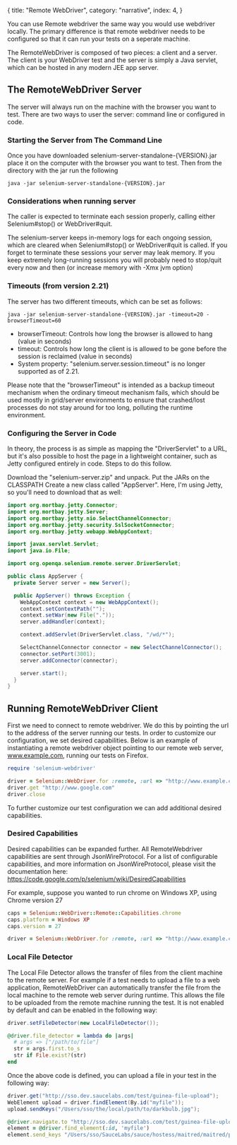 {
  title: "Remote WebDriver",
  category: "narrative",
  index: 4,
}

You can use Remote webdriver the same way you would use webdriver
locally. The primary difference is that remote webdriver needs to be
configured so that it can run your tests on a seperate machine.

The RemoteWebDriver is composed of two pieces: a client and a
server. The client is your WebDriver test and the server is simply a
Java servlet, which can be hosted in any modern JEE app server.

## The RemoteWebDriver Server

The server will always run on the machine with the browser you want to
test. There are two ways to user the server: command line or
configured in code.

### Starting the Server from The Command Line

Once you have downloaded selenium-server-standalone-{VERSION}.jar
place it on the computer with the browser you want to test. Then from
the directory with the jar run the following

```
java -jar selenium-server-standalone-{VERSION}.jar
```

### Considerations when running server

The caller is expected to terminate each session properly, calling
either Selenium#stop() or WebDriver#quit.

The selenium-server keeps in-memory logs for each ongoing session,
which are cleared when Selenium#stop() or WebDriver#quit is called. If
you forget to terminate these sessions your server may leak memory. If
you keep extremely long-running sessions you will probably need to
stop/quit every now and then (or increase memory with -Xmx jvm option)

### Timeouts (from version 2.21)

The server has two different timeouts, which can be set as follows:

```
java -jar selenium-server-standalone-{VERSION}.jar -timeout=20 -browserTimeout=60
```

  * browserTimeout: Controls how long the browser is allowed to hang
    (value in seconds)
  * timeout: Controls how long the client is is allowed to be gone
    before the session is reclaimed (value in seconds)
  * System property: "selenium.server.session.timeout" is no longer
    supported as of 2.21.

Please note that the "browserTimeout" is intended as a backup timeout
mechanism when the ordinary timeout mechanism fails, which should be
used mostly in grid/server environments to ensure that crashed/lost
processes do not stay around for too long, polluting the runtime
environment.

### Configuring the Server in Code

In theory, the process is as simple as mapping the "DriverServlet" to
a URL, but it's also possible to host the page in a lightweight
container, such as Jetty configured entirely in code. Steps to do this
follow.

Download the "selenium-server.zip" and unpack. Put the JARs on the
CLASSPATH Create a new class called "AppServer". Here, I'm using
Jetty, so you'll need to download that as well:

```java
import org.mortbay.jetty.Connector;
import org.mortbay.jetty.Server;
import org.mortbay.jetty.nio.SelectChannelConnector;
import org.mortbay.jetty.security.SslSocketConnector;
import org.mortbay.jetty.webapp.WebAppContext;

import javax.servlet.Servlet;
import java.io.File;

import org.openqa.selenium.remote.server.DriverServlet;

public class AppServer {
  private Server server = new Server();

  public AppServer() throws Exception {
    WebAppContext context = new WebAppContext();
    context.setContextPath("");
    context.setWar(new File("."));
    server.addHandler(context);

    context.addServlet(DriverServlet.class, "/wd/*");

    SelectChannelConnector connector = new SelectChannelConnector();
    connector.setPort(3001);
    server.addConnector(connector);

    server.start();
  }
}
```

## Running RemoteWebDriver Client

First we need to connect to remote webdriver. We do this by pointing
the url to the address of the server running our tests. In order to
customize our configuration, we set desired capabilities.  Below is an
example of instantiating a remote webdriver object pointing to our
remote web server, www.example.com, running our tests on Firefox.

```ruby
require 'selenium-webdriver'

driver = Selenium::WebDriver.for :remote, :url => "http://www.example.com", :desired_capabilities => :firefox
driver.get "http://www.google.com"
driver.close
```

To further customize our test configuration we can add additional
desired capabilities.

### Desired Capabilities

Desired capabilities can be expanded further. All RemoteWebdriver
capabilities are sent through JsonWireProtocol. For a list of
configurable capabilities, and more information on JsonWireProtocol,
please visit the documentation here:
https://code.google.com/p/selenium/wiki/DesiredCapabilities

For example, suppose you wanted to run chrome on Windows XP, using
Chrome version 27

```ruby
caps = Selenium::WebDriver::Remote::Capabilities.chrome
caps.platform = Windows XP
caps.version = 27

driver = Selenium::WebDriver.for :remote, :url => "http://www.example.com", :desired_capabilities => caps
```

### Local File Detector

The Local File Detector allows the transfer of files from the client
machine to the remote server.  For example if a test needs to upload a
file to a web application, RemoteWebDriver can automatically transfer
the file from the local machine to the remote web server during
runtime. This allows the file to be uploaded from the remote machine
running the test. It is not enabled by default and can be enabled in
the following way:

```java
driver.setFileDetector(new LocalFileDetector());
```

```ruby
@driver.file_detector = lambda do |args|
  # args => ["/path/to/file"]
  str = args.first.to_s
  str if File.exist?(str)
end
```

Once the above code is defined, you can upload a file in your test in
the following way:

```java
driver.get("http://sso.dev.saucelabs.com/test/guinea-file-upload");
WebElement upload = driver.findElement(By.id("myfile"));
upload.sendKeys("/Users/sso/the/local/path/to/darkbulb.jpg");
```

```ruby
@driver.navigate.to "http://sso.dev.saucelabs.com/test/guinea-file-upload"
element = @driver.find_element(:id, 'myfile')
element.send_keys "/Users/sso/SauceLabs/sauce/hostess/maitred/maitred/public/images/darkbulb.jpg"
```
